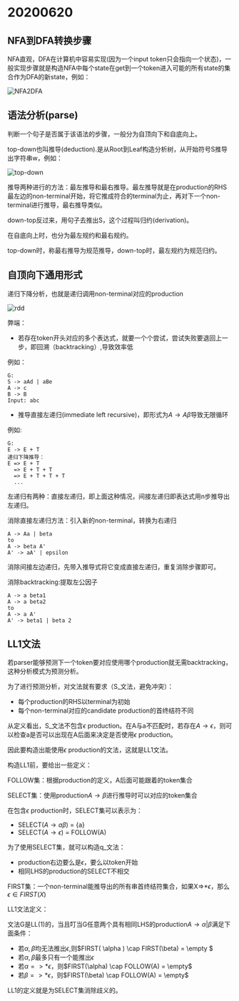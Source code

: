 # 20200620

## NFA到DFA转换步骤

NFA直观，DFA在计算机中容易实现(因为一个input token只会指向一个状态)，一般实现步骤就是构造NFA中每个state在get到一个token进入可能的所有state的集合作为DFA的新state，例如：

![NFA2DFA](https://chenyu-learning-with-sakura-img-1302348848.cos.ap-nanjing.myqcloud.com/20200620/NFA2DFA.png)

## 语法分析(parse)

判断一个句子是否属于该语法的步骤，一般分为自顶向下和自底向上。

top-down也叫推导(deduction).是从Root到Leaf构造分析树，从开始符号S推导出字符串w，例如：

![top-down](https://chenyu-learning-with-sakura-img-1302348848.cos.ap-nanjing.myqcloud.com/20200620/top-down-parse.png)

推导两种进行的方法：最左推导和最右推导。最左推导就是在production的RHS最左边的non-terminal开始，将它推成符合的terminal为止，再对下一个non-terminal进行推导，最右推导类似。

down-top反过来，用句子去推出S，这个过程叫归约(derivation)。

在自底向上时，也分为最左规约和最右规约。

top-down时，称最右推导为规范推导，down-top时，最左规约为规范归约。

## 自顶向下通用形式

递归下降分析，也就是递归调用non-terminal对应的production

![rdd](https://chenyu-learning-with-sakura-img-1302348848.cos.ap-nanjing.myqcloud.com/20200620/rdd.png)

弊端：

- 若存在token开头对应的多个表达式，就要一个个尝试，尝试失败要退回上一步，即回溯（backtracking）,导致效率低

例如：

```
G:
S -> aAd | aBe
A -> c
B -> B
Input: abc
```

- 推导直接左递归(immediate left recursive)，即形式为$A \rightarrow A\beta$导致无限循环

例如:

```
G:
E -> E + T
递归下降推导：
E => E + T
  => E + T + T
  => E + T + T + T
  ...
```

左递归有两种：直接左递归，即上面这种情况，间接左递归即表达式用n步推导出左递归。

消除直接左递归方法：引入新的non-terminal，转换为右递归

```
A -> Aa | beta
to
A -> beta A'
A' -> aA' | epsilon
```

消除间接左边递归，先带入推导式将它变成直接左递归，重复消除步骤即可。

消除backtracking:提取左公因子

```
A -> a beta1
A -> a beta2
to
A -> a A'
A' -> beta1 | beta 2
```

## LL1文法

若parser能够预测下一个token要对应使用哪个production就无需backtracking，这种分析模式为预测分析。

为了进行预测分析，对文法就有要求（S_文法，避免冲突）：

- 每个production的RHS以terminal为初始
- 每个non-terminal对应的candidate production的首终结符不同

从定义看出，S_文法不包含$\epsilon$ production。在A与a不匹配时，若存在$A \rightarrow \epsilon$，则可以检查a是否可以出现在A后面来决定是否使用$\epsilon$ production。

因此要构造出能使用$\epsilon$ production的文法，这就是LL1文法。

构造LL1前，要给出一些定义：

FOLLOW集：根据production的定义，A后面可能跟着的token集合

SELECT集：使用production$A \rightarrow\beta$进行推导时可以对应的token集合

在包含$\epsilon$ production时，SELECT集可以表示为：

- SELECT($A \rightarrow a\beta$) = {a}
- SELECT($A \rightarrow  \epsilon$) = FOLLOW(A)

为了使用SELECT集，就可以构造q_文法：

- production右边要么是$\epsilon$，要么以token开始
- 相同LHS的production的SELECT不相交

FIRST集：一个non-terminal能推导出的所有串首终结符集合，如果X=>*$\epsilon$，那么$\epsilon \in FIRST(X)$

LL1文法定义：

文法G是LL(1)的，当且叮当G任意两个具有相同LHS的production$A \rightarrow \alpha | \beta$满足下面条件：

- 若$\alpha,\beta$均无法推出$\epsilon$,则$FIRST( \alpha ) \cap FIRST(\beta) =  \empty $ 
- 若$\alpha,\beta$最多只有一个能推出$\epsilon$
- 若$\alpha =>* \epsilon$，则$FIRST(\alpha) \cap FOLLOW(A) = \empty$
- 若$\beta =>* \epsilon$，则$FIRST(\beta) \cap FOLLOW(A) = \empty$

LL1的定义就是为SELECT集消除歧义的。